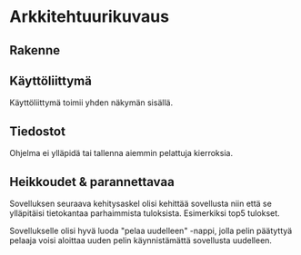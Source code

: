 # Arkkitehtuurikuvaus

## Rakenne



## Käyttöliittymä

Käyttöliittymä toimii yhden näkymän sisällä.

## Tiedostot

Ohjelma ei ylläpidä tai tallenna aiemmin pelattuja kierroksia. 

## Heikkoudet & parannettavaa

Sovelluksen seuraava kehitysaskel olisi kehittää sovellusta niin että se ylläpitäisi tietokantaa parhaimmista tuloksista. Esimerkiksi top5 tulokset. 

Sovellukselle olisi hyvä luoda "pelaa uudelleen" -nappi, jolla pelin päätyttyä pelaaja voisi aloittaa uuden pelin käynnistämättä sovellusta uudelleen. 

